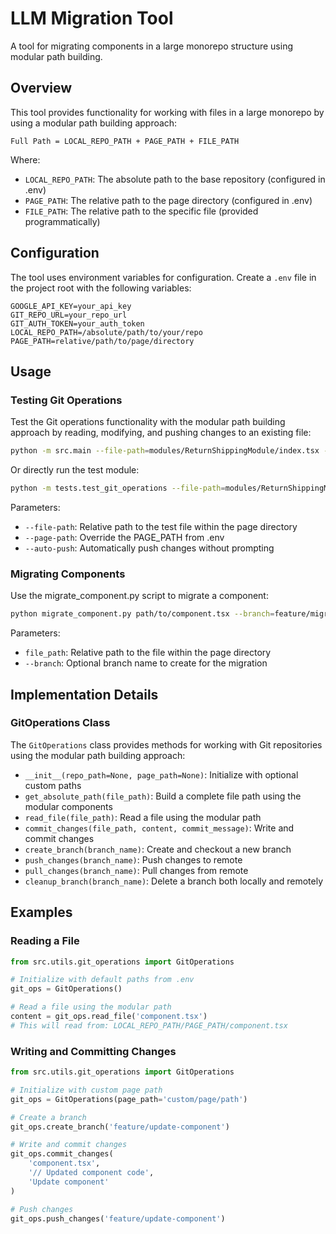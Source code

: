 # LLM Migration Tool

A tool for migrating components in a large monorepo structure using modular path building.

## Overview

This tool provides functionality for working with files in a large monorepo by using a modular path building approach:

```
Full Path = LOCAL_REPO_PATH + PAGE_PATH + FILE_PATH
```

Where:

- `LOCAL_REPO_PATH`: The absolute path to the base repository (configured in .env)
- `PAGE_PATH`: The relative path to the page directory (configured in .env)
- `FILE_PATH`: The relative path to the specific file (provided programmatically)

## Configuration

The tool uses environment variables for configuration. Create a `.env` file in the project root with the following variables:

```
GOOGLE_API_KEY=your_api_key
GIT_REPO_URL=your_repo_url
GIT_AUTH_TOKEN=your_auth_token
LOCAL_REPO_PATH=/absolute/path/to/your/repo
PAGE_PATH=relative/path/to/page/directory
```

## Usage

### Testing Git Operations

Test the Git operations functionality with the modular path building approach by reading, modifying, and pushing changes to an existing file:

```bash
python -m src.main --file-path=modules/ReturnShippingModule/index.tsx --page-path=custom/page/path
```

Or directly run the test module:

```bash
python -m tests.test_git_operations --file-path=modules/ReturnShippingModule/index.tsx --page-path=custom/page/path
```

Parameters:

- `--file-path`: Relative path to the test file within the page directory
- `--page-path`: Override the PAGE_PATH from .env
- `--auto-push`: Automatically push changes without prompting

### Migrating Components

Use the migrate_component.py script to migrate a component:

```bash
python migrate_component.py path/to/component.tsx --branch=feature/migrate-component
```

Parameters:

- `file_path`: Relative path to the file within the page directory
- `--branch`: Optional branch name to create for the migration

## Implementation Details

### GitOperations Class

The `GitOperations` class provides methods for working with Git repositories using the modular path building approach:

- `__init__(repo_path=None, page_path=None)`: Initialize with optional custom paths
- `get_absolute_path(file_path)`: Build a complete file path using the modular components
- `read_file(file_path)`: Read a file using the modular path
- `commit_changes(file_path, content, commit_message)`: Write and commit changes
- `create_branch(branch_name)`: Create and checkout a new branch
- `push_changes(branch_name)`: Push changes to remote
- `pull_changes(branch_name)`: Pull changes from remote
- `cleanup_branch(branch_name)`: Delete a branch both locally and remotely

## Examples

### Reading a File

```python
from src.utils.git_operations import GitOperations

# Initialize with default paths from .env
git_ops = GitOperations()

# Read a file using the modular path
content = git_ops.read_file('component.tsx')
# This will read from: LOCAL_REPO_PATH/PAGE_PATH/component.tsx
```

### Writing and Committing Changes

```python
from src.utils.git_operations import GitOperations

# Initialize with custom page path
git_ops = GitOperations(page_path='custom/page/path')

# Create a branch
git_ops.create_branch('feature/update-component')

# Write and commit changes
git_ops.commit_changes(
    'component.tsx',
    '// Updated component code',
    'Update component'
)

# Push changes
git_ops.push_changes('feature/update-component')
```

